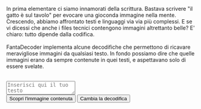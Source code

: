 <html>
<body>

In prima elementare ci siamo innamorati della scrittura.
Bastava scrivere "il gatto è sul tavolo" per evocare una gioconda immagine nella mente.
Crescendo, abbiamo affrontato testi e linguaggi via via più complessi.
E se vi dicessi che anche i files tecnici contengono immagini altrettanto belle?
E' chiaro: tutto dipende dalla codifica.
<br>
<br>
FantaDecoder implementa alcune decodifiche che permettono di ricavare meravigliose immagini da qualsiasi testo. In fondo possiamo dire che quelle immagini erano da sempre contenute in quei testi, e aspettavano solo di essere svelate.
<br>
<br>
<textarea placeholder="Inserisci qui il tuo testo"></textarea>
<br>
<button onclick="myFunction()">Scopri l'immagine contenuta</button>
<button>Cambia la decodifica</button>
<p id="demo"></p>

<script>
function myFunction() {
  document.getElementById("demo").innerHTML = "<img src=\"butterfly-142506_1280.jpg\"> <br> <button>Mostra passaggi di decodifica</button>";
}
</script>

</body>
</html>
